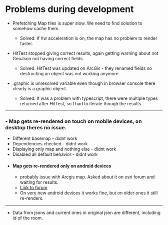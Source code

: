 # Problems during development

- Prefetching Map tiles is super slow. We need to find solution to somehow cache them.
    - Solved: If hw acceleration is on, the map has no problem to render faster.


- HitTest stopped giving correct results, again getting warning about not GeoJson not having correct fields.
  - Solved: HitTest was updated on ArcGis - they renamed fields so destructing an object was not working anymore.

- .graphic is unresolved variable even though in browser console there clearly is a graphic object.
  - Solved: It was a problem with typescript, there were multiple types returned after HitTest, so I had to iterate
    though the results
---
### - **Map gets re-rendered on touch on mobile devices, on desktop theres no issue**. 
   - Different basemap - didnt work
   - Dependencies checked - didnt work
   - Displaying only map and nothing else - didnt work
   - Disabled all default behavior - didnt work
- #### Map gets re-rendered only on android devices 
  - probably issue with Arcgis map. Asked about it on esri forum and waiting for results.
  - [Link to forum](https://community.esri.com/t5/arcgis-javascript-maps-sdk-questions/map-view-re-render-on-click-on-android/m-p/1364075#M83196)
  - On very new android devices it works fine, but on older ones it still re-renders.

---
- Data from jsons and current ones in original json are different, including id of the room.